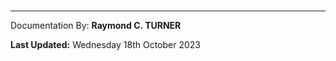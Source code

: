 #








---

Documentation By: **Raymond C. TURNER**

**Last Updated:** Wednesday 18th October 2023